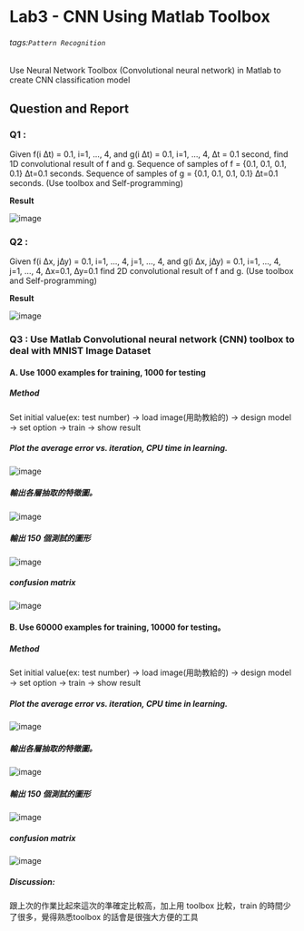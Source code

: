 # Lab3 - CNN Using Matlab Toolbox
###### tags:`Pattern Recognition`
Use Neural Network Toolbox (Convolutional neural network) in Matlab to create CNN classification model

## Question and Report
### Q1 : 
Given f(i ∆t) = 0.1, i=1, …, 4, and g(i ∆t) = 0.1, i=1, …, 4, ∆t = 0.1 second, find 1D convolutional result of f and g.
Sequence of samples of f = {0.1, 0.1, 0.1, 0.1} ∆t=0.1 seconds.
Sequence of samples of g = {0.1, 0.1, 0.1, 0.1} ∆t=0.1 seconds.
(Use toolbox and Self-programming)

**Result**

![image](https://user-images.githubusercontent.com/22147510/150752543-bfe65cc1-f804-43e3-aef9-d8602a288e5c.png)

### Q2 :
Given f(i ∆x, j∆y) = 0.1, i=1, …, 4, j=1, …, 4, and g(i ∆x, j∆y) = 0.1, i=1, …, 4,
j=1, …, 4, ∆x=0.1, ∆y=0.1 find 2D convolutional result of f and g.
(Use toolbox and Self-programming)

**Result**

![image](https://user-images.githubusercontent.com/22147510/150752680-b0df4d2c-3d2c-4e60-ad51-7a098db59bbe.png)

### Q3 : Use Matlab Convolutional neural network (CNN) toolbox to deal with MNIST Image Dataset
#### A. Use 1000 examples for training, 1000 for testing
##### Method
Set initial value(ex: test number) → load image(用助教給的) → design model → set option → train → show result
##### Plot the average error vs. iteration, CPU time in learning.
![image](https://user-images.githubusercontent.com/22147510/150753190-199b5450-f77e-41c3-bdf7-09d0de3de43b.png)
##### 輸出各層抽取的特徵圖。
![image](https://user-images.githubusercontent.com/22147510/150753251-ee181db9-11a6-4f48-b6bd-2d9a29c0c676.png)
##### 輸出 150 個測試的圖形
![image](https://user-images.githubusercontent.com/22147510/150753286-890a3769-aee4-4a83-b265-1ec8ae4602d0.png)
##### confusion matrix
![image](https://user-images.githubusercontent.com/22147510/150753344-82e7c2f5-d617-46b4-baf0-49e220b8de0f.png)


#### B. Use 60000 examples for training, 10000 for testing。

##### Method
Set initial value(ex: test number) → load image(用助教給的) → design model → set option → train → show result
##### Plot the average error vs. iteration, CPU time in learning.
![image](https://user-images.githubusercontent.com/22147510/150753420-2c1eec41-f560-44f1-8179-4aad68b92783.png)

##### 輸出各層抽取的特徵圖。
![image](https://user-images.githubusercontent.com/22147510/150753251-ee181db9-11a6-4f48-b6bd-2d9a29c0c676.png)

##### 輸出 150 個測試的圖形
![image](https://user-images.githubusercontent.com/22147510/150753517-46f9d2d1-0ead-4bc9-8c84-1c64b93638fa.png)
##### confusion matrix
![image](https://user-images.githubusercontent.com/22147510/150753564-2a223cec-901b-419d-bd59-98291e08c458.png)

##### Discussion:
跟上次的作業比起來這次的準確定比較高，加上用 toolbox 比較，train 的時間少了很多，覺得熟悉toolbox 的話會是很強大方便的工具
